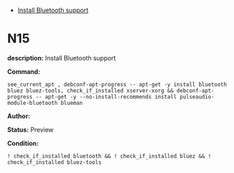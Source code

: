 - [Install Bluetooth support](#n15)

# N15

**description:** Install Bluetooth support

**Command:** 
~~~
see_current_apt , debconf-apt-progress -- apt-get -y install bluetooth bluez bluez-tools, check_if_installed xserver-xorg && debconf-apt-progress -- apt-get -y --no-install-recommends install pulseaudio-module-bluetooth blueman
~~~

**Author:** 

**Status:** Preview

**Condition:**
~~~
! check_if_installed bluetooth && ! check_if_installed bluez && ! check_if_installed bluez-tools
~~~

